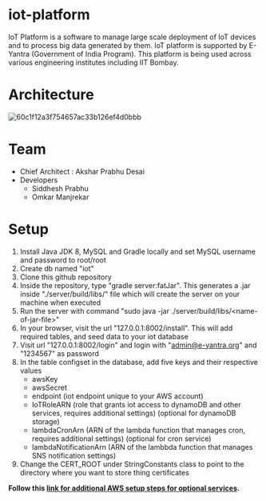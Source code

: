 # iot-platform

IoT Platform is a software to manage large scale deployment of IoT devices and to process big data generated by them. 
IoT platform is supported by E-Yantra (Government of India Program). This platform is being used across various 
engineering institutes including IIT Bombay.  

Architecture
=======
![60c1f12a3f754657ac33b126ef4d0bbb](https://user-images.githubusercontent.com/1313078/34651772-de7ddc08-f3fa-11e7-9aae-7e0ba8abb6fc.png)

Team
====
- Chief Architect : Akshar Prabhu Desai
- Developers 
    - Siddhesh Prabhu
    - Omkar Manjrekar 

Setup
======

1. Install Java JDK 8, MySQL and Gradle locally and set MySQL username and password to root/root
2. Create db named "iot"
3. Clone this github repository
4. Inside the repository, type "gradle server:fatJar". This generates a .jar inside "./server/build/libs/" file which will create the server on your machine when executed
5. Run the server with command "sudo java -jar ./server/build/libs/&lt;name-of-jar-file&gt;" 
6. In your browser, visit the url "127.0.0.1:8002/install". This will add required tables, and seed data to your iot database 
7. Visit url "127.0.0.1:8002/login" and login with "admin@e-yantra.org" and "1234567" as password
8. In the table configset in the database, add five keys and their respective values
    - awsKey
    - awsSecret 
    - endpoint (iot endpoint unique to your AWS account)    
    - IoTRoleARN (role that grants iot access to dynamoDB and other services, requires additional settings) (optional for dynamoDB storage)
    - lambdaCronArn (ARN of the lambda function that manages cron, requires additional settings) (optional for cron service)
    - lambdaNotificationArn (ARN of the lambbda function that manages SNS notification settings)
9. Change the CERT_ROOT under StringConstants class to point to the directory where you want to store thing certificates


**Follow this [link for additional AWS setup steps for optional services](https://github.com/manjrekarom/iot-platform/blob/master/AWS-SETUP.md).**
